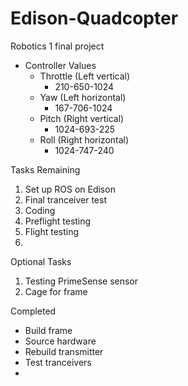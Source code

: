 # Edison-Quadcopter
Robotics 1 final project

* Controller Values
  * Throttle (Left vertical)
    * 210-650-1024
  * Yaw (Left horizontal)
    * 167-706-1024
  * Pitch (Right vertical)
    * 1024-693-225
  * Roll (Right horizontal)
    * 1024-747-240

Tasks Remaining
  1. Set up ROS on Edison
  2. Final tranceiver test
  2. Coding
  3. Preflight testing
  2. Flight testing
  3. 
 
Optional Tasks
 1. Testing PrimeSense sensor
 2. Cage for frame

Completed
 * Build frame
 * Source hardware
 * Rebuild transmitter
 * Test tranceivers
 * 
